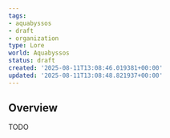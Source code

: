 ```yaml
---
tags:
- aquabyssos
- draft
- organization
type: Lore
world: Aquabyssos
status: draft
created: '2025-08-11T13:08:46.019381+00:00'
updated: '2025-08-11T13:08:48.821937+00:00'
---
```



## Overview

TODO
